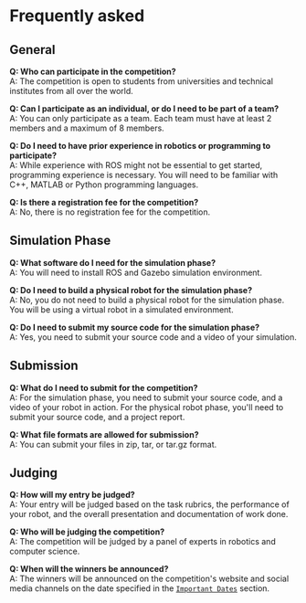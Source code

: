 # Frequently asked 

## General

**Q: Who can participate in the competition?**  
A: The competition is open to students from universities and technical institutes from all over the world.

**Q: Can I participate as an individual, or do I need to be part of a team?**  
A: You can only participate as a team. Each team must have at least 2 members and a maximum of 8 members.

**Q: Do I need to have prior experience in robotics or programming to participate?**  
A: While experience with ROS might not be essential to get started, programming experience is necessary. You will need to be familiar with C++, MATLAB or Python programming languages.

**Q: Is there a registration fee for the competition?**  
A: No, there is no registration fee for the competition.

## Simulation Phase

**Q: What software do I need for the simulation phase?**  
A: You will need to install ROS and Gazebo simulation environment.

**Q: Do I need to build a physical robot for the simulation phase?**  
A: No, you do not need to build a physical robot for the simulation phase. You will be using a virtual robot in a simulated environment.

**Q: Do I need to submit my source code for the simulation phase?**  
A: Yes, you need to submit your source code and a video of your simulation.

<!-- ## Physical Robot Phase

**Q: Can I use any robot for the physical robot phase?**  
A: No, you need to use the provided robot model for the competition.

**Q: Can I modify the robot hardware or software?**  
A: No, you can not modify the robot hardware or software. You are however required to provide software that interacts with the robot's interface to control the robot.

**Q: Do I need to submit my source code for the physical robot phase?**  
A: Yes, you need to submit your source code.

**Q: How do I test my robot for the physical robot phase?**  
A: You can test your robot in a simulated environment using ROS and Gazebo. Additionally, you can test your robot remotely in the field using methods you will be provided with. -->

## Submission

**Q: What do I need to submit for the competition?**  
A: For the simulation phase, you need to submit your source code, and a video of your robot in action. For the physical robot phase, you'll need to submit your source code, and a project report.

**Q: What file formats are allowed for submission?**  
A: You can submit your files in zip, tar, or tar.gz format.

## Judging

**Q: How will my entry be judged?**  
A: Your entry will be judged based on the task rubrics, the performance of your robot, and the overall presentation and documentation of work done.

**Q: Who will be judging the competition?**  
A: The competition will be judged by a panel of experts in robotics and computer science.

**Q: When will the winners be announced?**  
A: The winners will be announced on the competition's website and social media channels on the date specified in the [`Important Dates`](/competition-overview/important-dates/) section.

